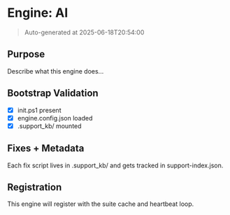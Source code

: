 ﻿# Engine: AI
> Auto-generated at 2025-06-18T20:54:00

## Purpose
Describe what this engine does...

## Bootstrap Validation
- [x] init.ps1 present
- [x] engine.config.json loaded
- [x] .support_kb/ mounted

## Fixes + Metadata
Each fix script lives in .support_kb/ and gets tracked in support-index.json.

## Registration
This engine will register with the suite cache and heartbeat loop.
